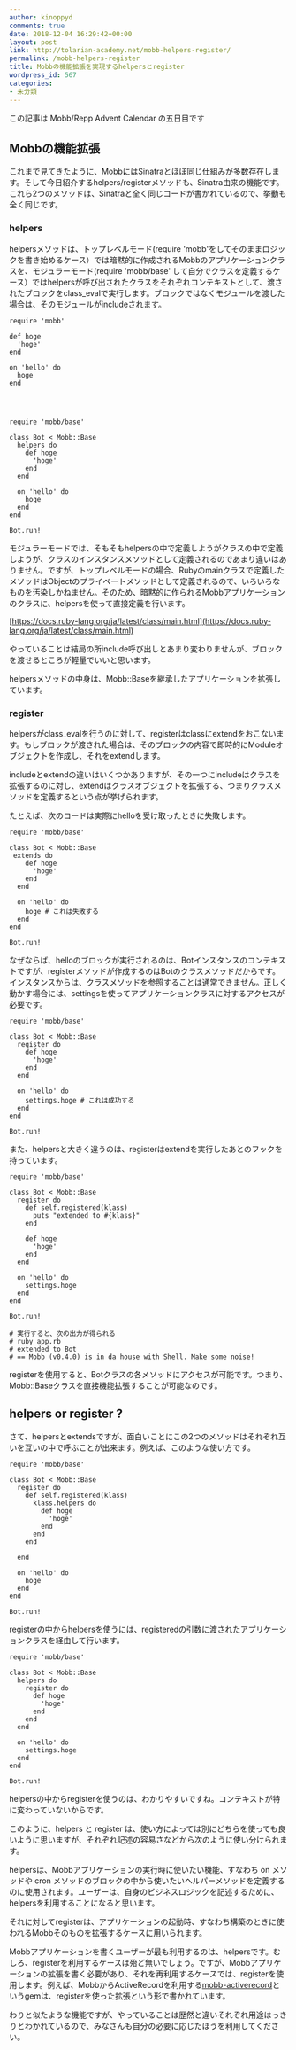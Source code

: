 ```yaml
---
author: kinoppyd
comments: true
date: 2018-12-04 16:29:42+00:00
layout: post
link: http://tolarian-academy.net/mobb-helpers-register/
permalink: /mobb-helpers-register
title: Mobbの機能拡張を実現するhelpersとregister
wordpress_id: 567
categories:
- 未分類
---
```


この記事は Mobb/Repp Advent Calendar の五日目です


## Mobbの機能拡張


これまで見てきたように、MobbにはSinatraとほぼ同じ仕組みが多数存在します。そして今日紹介するhelpers/registerメソッドも、Sinatra由来の機能です。これら2つのメソッドは、Sinatraと全く同じコードが書かれているので、挙動も全く同じです。


### helpers


helpersメソッドは、トップレベルモード(require 'mobb'をしてそのままロジックを書き始めるケース）では暗黙的に作成されるMobbのアプリケーションクラスを、モジュラーモード(require 'mobb/base' して自分でクラスを定義するケース）ではhelpersが呼び出されたクラスをそれぞれコンテキストとして、渡されたブロックをclass_evalで実行します。ブロックではなくモジュールを渡した場合は、そのモジュールがincludeされます。

    
    require 'mobb'
    
    def hoge
      'hoge'
    end
    
    on 'hello' do
      hoge
    end



    
    require 'mobb/base'
    
    class Bot < Mobb::Base
      helpers do
        def hoge
          'hoge'
        end
      end
    
      on 'hello' do
        hoge
      end
    end
    
    Bot.run!


モジュラーモードでは、そもそもhelpersの中で定義しようがクラスの中で定義しようが、クラスのインスタンスメソッドとして定義されるのであまり違いはありません。ですが、トップレベルモードの場合、Rubyのmainクラスで定義したメソッドはObjectのプライベートメソッドとして定義されるので、いろいろなものを汚染しかねません。そのため、暗黙的に作られるMobbアプリケーションのクラスに、helpersを使って直接定義を行います。

[https://docs.ruby-lang.org/ja/latest/class/main.html](https://docs.ruby-lang.org/ja/latest/class/main.html)

やっていることは結局の所include呼び出しとあまり変わりませんが、ブロックを渡せるところが軽量でいいと思います。

helpersメソッドの中身は、Mobb::Baseを継承したアプリケーションを拡張しています。


### register


helpersがclass_evalを行うのに対して、registerはclassにextendをおこないます。もしブロックが渡された場合は、そのブロックの内容で即時的にModuleオブジェクトを作成し、それをextendします。

includeとextendの違いはいくつかありますが、その一つにincludeはクラスを拡張するのに対し、extendはクラスオブジェクトを拡張する、つまりクラスメソッドを定義するという点が挙げられます。

たとえば、次のコードは実際にhelloを受け取ったときに失敗します。

    
    require 'mobb/base'
    
    class Bot < Mobb::Base
     extends do
        def hoge
          'hoge'
        end
      end
    
      on 'hello' do
        hoge # これは失敗する
      end
    end
    
    Bot.run!


なぜならば、helloのブロックが実行されるのは、Botインスタンスのコンテキストですが、registerメソッドが作成するのはBotのクラスメソッドだからです。インスタンスからは、クラスメソッドを参照することは通常できません。正しく動かす場合には、settingsを使ってアプリケーションクラスに対するアクセスが必要です。

    
    require 'mobb/base'
    
    class Bot < Mobb::Base
      register do
        def hoge
          'hoge'
        end
      end
    
      on 'hello' do
        settings.hoge # これは成功する
      end
    end
    
    Bot.run!


また、helpersと大きく違うのは、registerはextendを実行したあとのフックを持っています。

    
    require 'mobb/base'
    
    class Bot < Mobb::Base
      register do
        def self.registered(klass)
          puts "extended to #{klass}"
        end
    
        def hoge
          'hoge'
        end
      end
    
      on 'hello' do
        settings.hoge
      end
    end
    
    Bot.run!
    
    # 実行すると、次の出力が得られる
    # ruby app.rb
    # extended to Bot
    # == Mobb (v0.4.0) is in da house with Shell. Make some noise!


registerを使用すると、Botクラスの各メソッドにアクセスが可能です。つまり、Mobb::Baseクラスを直接機能拡張することが可能なのです。


## helpers or register ?


さて、helpersとextendsですが、面白いことにこの2つのメソッドはそれぞれ互いを互いの中で呼ぶことが出来ます。例えば、このような使い方です。

    
    require 'mobb/base'
    
    class Bot < Mobb::Base
      register do
        def self.registered(klass)
          klass.helpers do
            def hoge
              'hoge'
            end
          end
        end
    
      end
    
      on 'hello' do
        hoge
      end
    end
    
    Bot.run!


registerの中からhelpersを使うには、registeredの引数に渡されたアプリケーションクラスを経由して行います。

    
    require 'mobb/base'
    
    class Bot < Mobb::Base
      helpers do
        register do
          def hoge
            'hoge'
          end
        end
      end
    
      on 'hello' do
        settings.hoge
      end
    end
    
    Bot.run!


helpersの中からregisterを使うのは、わかりやすいですね。コンテキストが特に変わっていないからです。

このように、helpers と register は、使い方によっては別にどちらを使っても良いように思いますが、それぞれ記述の容易さなどから次のように使い分けられます。

helpersは、Mobbアプリケーションの実行時に使いたい機能、すなわち on メソッドや cron メソッドのブロックの中から使いたいヘルパーメソッドを定義するのに使用されます。ユーザーは、自身のビジネスロジックを記述するために、helpersを利用することになると思います。

それに対してregisterは、アプリケーションの起動時、すなわち構築のときに使われるMobbそのものを拡張するケースに用いられます。

Mobbアプリケーションを書くユーザーが最も利用するのは、helpersです。むしろ、registerを利用するケースは殆ど無いでしょう。ですが、Mobbアプリケーションの拡張を書く必要があり、それを再利用するケースでは、registerを使用します。例えば、MobbからActiveRecordを利用する[mobb-activerecord](https://github.com/kinoppyd/mobb-activerecord)というgemは、registerを使った拡張という形で書かれています。

わりと似たような機能ですが、やっていることは歴然と違いそれぞれ用途はっきりとわかれているので、みなさんも自分の必要に応じたほうを利用してください。
